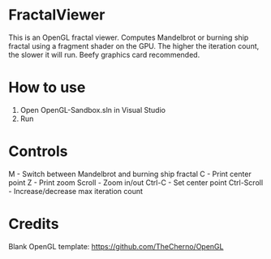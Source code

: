 # FractalViewer

This is an OpenGL fractal viewer. Computes Mandelbrot or burning ship fractal using a fragment shader on the GPU.
The higher the iteration count, the slower it will run. Beefy graphics card recommended.

# How to use

1. Open OpenGL-Sandbox.sln in Visual Studio
2. Run

# Controls

M - Switch between Mandelbrot and burning ship fractal
C - Print center point
Z - Print zoom
Scroll - Zoom in/out
Ctrl-C - Set center point
Ctrl-Scroll - Increase/decrease max iteration count

# Credits

Blank OpenGL template: https://github.com/TheCherno/OpenGL